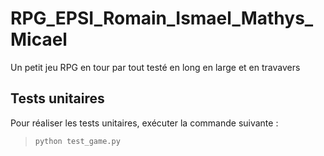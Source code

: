 # RPG_EPSI_Romain_Ismael_Mathys_Micael
Un petit jeu RPG en tour par tout testé en long en large et en travavers
## Tests unitaires

Pour réaliser les tests unitaires, exécuter la commande suivante :

> ```bash
> python test_game.py
> ```